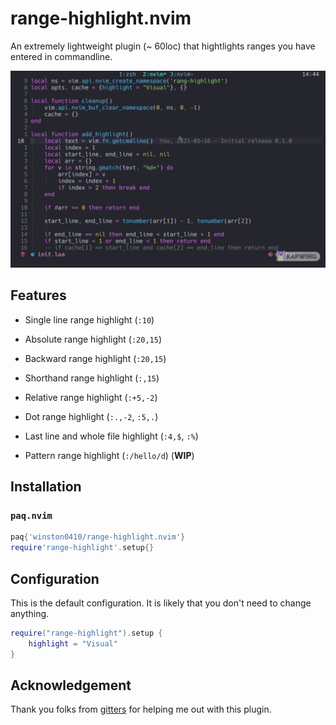 # range-highlight.nvim

An extremely lightweight plugin (~ 60loc) that hightlights ranges you have entered in commandline.

![Demo for using range-highlight](./demo.gif)

## Features

- Single line range highlight (`:10`)

- Absolute range highlight (`:20,15`)

- Backward range highlight (`:20,15`)

- Shorthand range highlight (`:,15`)

- Relative range highlight (`:+5,-2`)

- Dot range highlight (`:.,-2`, `:5,.`)

- Last line and whole file highlight (`:4,$`, `:%`)

- Pattern range highlight (`:/hello/d`) (**WIP**)

## Installation

### `paq.nvim`

```lua
paq{'winston0410/range-highlight.nvim'}
require'range-highlight'.setup{}
```

## Configuration

This is the default configuration. It is likely that you don't need to change anything.

```lua
require("range-highlight").setup {
    highlight = "Visual"
}
```

## Acknowledgement

Thank you folks from [gitters](https://gitter.im/neovim/neovim) for helping me out with this plugin.
